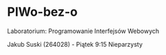 # PIWo-bez-o
Laboratorium: Programowanie Interfejsów Webowych

Jakub Suski (264028) - Piątek 9:15 Nieparzysty
